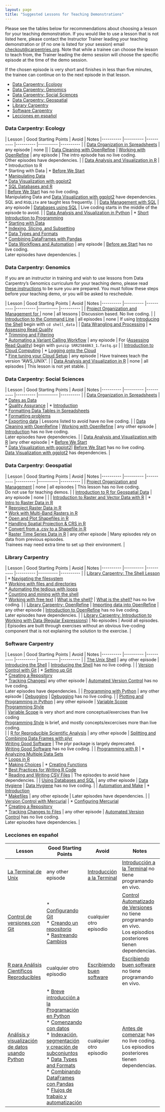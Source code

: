 ```yaml
---
layout: page
title: "Suggested Lessons for Teaching Demonstrations"
---
```


Please see the tables below for recommendations about choosing a lesson for your teaching demonstration. If you would like to use a lesson that is not listed here, please contact the Instructor Trainer leading your teaching demonstration or (if no one is listed for your session) email [checkout@carpentries.org](mailto:checkout@carpentries.org).  Note that while a trainee can choose the lesson to teach from, the Trainer leading the demo session will choose the specific episode at the time of the demo session.

If the chosen episode is very short and finishes in less than five minutes, the trainee can continue on to the next episode in that lesson.

* [Data Carpentry: Ecology](#dc-ecology)
* [Data Carpentry: Genomics](#dc-genomics)
* [Data Carpentry: Social Sciences](#dc-socialsci)
* [Data Carpentry: Geospatial](#dc-geospatial)
* [Library Carpentry](#lc)
* [Software Carpentry](#swc)
* [Lecciones en español](#espanol)


### <a id="dc-ecology"></a> Data Carpentry: Ecology

| Lesson  | Good Starting Points | Avoid | Notes
|---------- |---------- |---------- |---------- |---------- |---------- | 
| [Data Organization in Spreadsheets](https://datacarpentry.org/spreadsheet-ecology-lesson/) |  any episode | none ||
| [Data Cleaning with OpenRefine](https://datacarpentry.org/OpenRefine-ecology-lesson/) |  [Working with OpenRefine](https://datacarpentry.org/OpenRefine-ecology-lesson/01-working-with-openrefine) | any episode | The intro episode has no live coding. <br/> Other episodes have dependencies. |
| [Data Analysis and Visualization in R](https://datacarpentry.org/R-ecology-lesson/) |  * Introduction to R<br/>* Starting with Data | * [Before We Start](http://www.datacarpentry.org/R-ecology-lesson/00-before-we-start.html)<br/> * [Manipulating Data](https://datacarpentry.org/R-ecology-lesson/03-dplyr.html)<br/> * [Data Visualization with ggplot2](https://datacarpentry.org/R-ecology-lesson/04-visualization-ggplot2.html)<br/> * [SQL Databases and R](https://datacarpentry.org/R-ecology-lesson/05-r-and-databases.html)<br/>| [Before We Start](http://www.datacarpentry.org/R-ecology-lesson/00-before-we-start.html) has no live coding. <br/> Manipulating Data and [Data Visualization with ggplot2](https://datacarpentry.org/R-ecology-lesson/04-visualization-ggplot2.html) have dependencies. <br/> SQL and `RSQLite` are taught less frequently. |
| [Data Management with SQL](http://www.datacarpentry.org/sql-ecology-lesson/) | any episode | [Databases using SQL](http://www.datacarpentry.org/sql-ecology-lesson/00-sql-introduction/) | Live coding starts in the middle of the episode to avoid. | 
| [Data Analysis and Visualization in Python](http://www.datacarpentry.org/python-ecology-lesson/) |  * [Short Introduction to Programming](https://datacarpentry.org/python-ecology-lesson/01-short-introduction-to-Python/)<br/> * [Starting with Data](https://datacarpentry.org/python-ecology-lesson/02-starting-with-data/)<br/> * [Indexing, Slicing, and Subsetting](https://datacarpentry.org/python-ecology-lesson/03-index-slice-subset/)<br/> * [Data Types and Formats](https://datacarpentry.org/python-ecology-lesson/04-data-types-and-format/)<br/> * [Combining DataFrames with Pandas](https://datacarpentry.org/python-ecology-lesson/05-merging-data/)<br/> * [Data Workflows and Automation](https://datacarpentry.org/python-ecology-lesson/06-loops-and-functions/) | any episode | [Before we Start](https://datacarpentry.org/python-ecology-lesson/00-before-we-start/) has no live coding. <br/> Later episodes have dependencies. | 


### <a id="dc-genomics"></a>Data Carpentry: Genomics

If you are an instructor in training and wish to use lessons from Data Carpentry’s Genomics curriculum for your teaching demo, please read [these instructions](https://datacarpentry.org/genomics-workshop/teaching_demos/index.html) to be sure you are prepared. You must follow these steps before your teaching demo, or you will be asked to reschedule.

| Lesson  | Good Starting Points | Avoid | Notes
|---------- |---------- |---------- |---------- |---------- |---------- |
| [Project Organization and Management for ](https://datacarpentry.org/organization-genomics/) | none | all lessons | Discussion based. No live coding. |
| [Introduction to the Command Line](https://datacarpentry.org/shell-genomics/) |  all episodes | none | If using [Introducing the Shell](https://datacarpentry.org/shell-genomics/01-introduction/) begin with `cd shell_data` |
| [Data Wrangling and Processing](https://datacarpentry.org/wrangling-genomics/) |  * [Assessing Read Quality](https://datacarpentry.org/wrangling-genomics/02-quality-control/index.html) <br/> * [Trimming and Filtering](https://datacarpentry.org/wrangling-genomics/03-trimming/index.html) <br/> * [Automating a Variant Calling Workflow](https://datacarpentry.org/wrangling-genomics/05-automation/index.html)  | any episode |  For ([Assessing Read Quality](https://datacarpentry.org/wrangling-genomics/02-quality-control/index.html)) begin with `gunzip SRR2584863_1.fastq.gz`  |
| [Introduction to Cloud Computing](https://datacarpentry.org/cloud-genomics/) |  * [Logging onto  the Cloud](https://datacarpentry.org/cloud-genomics/02-logging-onto-cloud/index.html)  <br/> * [Fine tuning your Cloud Setup](https://datacarpentry.org/cloud-genomics/03-verifying-instance/index.html) | any episode | Have trainees teach the version “AWS_UNIX”.  |
| [Data Analysis and Visualization in R](https://datacarpentry.org/genomics-r-intro/) | none  | all episodes | This lesson is not yet stable. |


### <a id="dc-socialsci"></a>Data Carpentry: Social Sciences

| Lesson  | Good Starting Points | Avoid | Notes
|---------- |---------- |---------- |---------- |---------- |---------- |
| [Data Organization in Spreadsheets](https://datacarpentry.org/spreadsheets-socialsci/) | * [Dates as Data](https://datacarpentry.org/spreadsheets-socialsci/03-dates-as-data/index.html)<br/> * [Quality Assurance](https://datacarpentry.org/spreadsheets-socialsci/04-quality-assurance/index.html) | * [Introduction](https://datacarpentry.org/spreadsheets-socialsci/00-intro/index.html)<br/> * [Formatting Data Tables in Spreadsheets](https://datacarpentry.org/spreadsheets-socialsci/01-format-data/index.html)<br/> * [Formatting problems](https://datacarpentry.org/spreadsheets-socialsci/02-common-mistakes/index.html)<br/> * [Exporting data](https://datacarpentry.org/spreadsheets-socialsci/05-exporting-data/index.html) | Lessons listed to avoid have no live coding. |
| [Data Cleaning with OpenRefine](http://www.datacarpentry.org/openrefine-socialsci/) |  [Working with OpenRefine](http://www.datacarpentry.org/openrefine-socialsci/02-working-with-openrefine/) | any other episode | [Introduction](https://datacarpentry.org/openrefine-socialsci/01-introduction/) has no live coding. <br/> Later episodes have dependencies. |
| [Data Analysis and Visualization with R](http://www.datacarpentry.org/r-socialsci/) |any other episode | * [Before We Start](http://www.datacarpentry.org/r-socialsci/00-intro/)<br/> * [Data Visualization with ggplot2](https://datacarpentry.org/r-socialsci/04-ggplot2/)|  [Before We Start](http://www.datacarpentry.org/r-socialsci/00-intro/) has no live coding. <br/> [Data Visualization with ggplot2](https://datacarpentry.org/r-socialsci/04-ggplot2/) has dependencies. |



### <a id="dc-geospatial"></a>Data Carpentry: Geospatial

| Lesson  | Good Starting Points | Avoid | Notes
|---------- |---------- |---------- |---------- |---------- |---------- |
| [Project Organization and Management](https://datacarpentry.org/organization-geospatial/) | none | all episodes |  This lesson has no live coding. <br/> Do not use for teaching demos. |
| [Introduction to R for Geospatial Data](https://datacarpentry.org/r-intro-geospatial/) |  any episode | none | |
| [Introduction to Raster and Vector Data with R](https://datacarpentry.org/r-raster-vector-geospatial/) | * [Intro to Raster Data in R](https://datacarpentry.org/r-raster-vector-geospatial/01-raster-structure/)<br/> * [Reproject Raster Data in R](https://datacarpentry.org/r-raster-vector-geospatial/03-raster-reproject-in-r/)<br/> * [Work with Multi-Band Rasters in R](https://datacarpentry.org/r-raster-vector-geospatial/05-raster-multi-band-in-r/)<br/> * [Open and Plot Shapefiles in R](https://datacarpentry.org/r-raster-vector-geospatial/06-vector-open-shapefile-in-r/)<br/> * [Handling Spatial Projection & CRS in R](https://datacarpentry.org/r-raster-vector-geospatial/09-vector-when-data-dont-line-up-crs/)<br/> * [Convert from a .csv to a Shapefile in R](https://datacarpentry.org/r-raster-vector-geospatial/10-vector-csv-to-shapefile-in-r/)<br/> * [Raster Time Series Data in R](https://datacarpentry.org/r-raster-vector-geospatial/12-time-series-raster/) | any other episode | Many episodes rely on data from previous episodes. <br/> Trainees may need extra time to set up their environment. | 


### <a id="lc"></a>Library Carpentry

| Lesson  | Good Starting Points | Avoid | Notes
|---------- |---------- |---------- |---------- |---------- |---------- |
| [Library Carpentry: The Shell Lesson](https://librarycarpentry.github.io/lc-shell/) | * [ Navigating the filesystem](https://librarycarpentry.github.io/lc-shell/02-navigating-the-filesystem/index.html)<br/> * [Working with files and directories](https://librarycarpentry.github.io/lc-shell/03-working-with-files-and-folders/index.html)<br/> * [Automating the tedious with loops](https://librarycarpentry.github.io/lc-shell/04-loops/index.html)<br/> * [Counting and mining with the shell](https://librarycarpentry.github.io/lc-shell/05-counting-mining/index.html)<br/> * [Working with free text](https://librarycarpentry.github.io/lc-shell/06-free-text/index.html) | [What is the shell?](https://librarycarpentry.github.io/lc-shell/01-intro-shell/)  |  [What is the shell?](https://librarycarpentry.github.io/lc-shell/01-intro-shell/) has no live coding. |
| [Library Carpentry: OpenRefine](https://librarycarpentry.org/lc-open-refine/) | [Importing data into OpenRefine](https://librarycarpentry.org/lc-open-refine/02-importing-data/index.html) | any other episode | [Introduction to OpenRefine](https://librarycarpentry.org/lc-open-refine/01-introduction/index.html) has no live coding. <br/> Later episodes have dependencies. |
| [Library Carpentry: Introduction to Working with Data (Regular Expressions)](https://librarycarpentry.org/lc-data-intro/) | No episodes | Avoid all episodes. | Episodes are built through exercises without an obvious live-coding component that is not explaining the solution to the exercise. |


### <a id="swc"></a>Software Carpentry

| Lesson  | Good Starting Points | Avoid | Notes
|---------- |---------- |---------- |---------- |---------- |---------- |
|  [The Unix Shell](http://swcarpentry.github.io/shell-novice/) | any other episode | [Introducing the Shell](https://swcarpentry.github.io/shell-novice/01-intro) |  [Introducing the Shell](https://swcarpentry.github.io/shell-novice/01-intro) has no live coding. |
|  [Version Control with Git](http://swcarpentry.github.io/git-novice/) |  * [Setting up Git](http://swcarpentry.github.io/git-novice/02-setup)<br/> * [Creating a Repository](http://swcarpentry.github.io/git-novice/03-create)<br/> * [Tracking Changes](http://swcarpentry.github.io/git-novice/04-changes)| any other episode | [Automated Version Control](http://swcarpentry.github.io/git-novice/01-basics) has no live coding. <br/> Later episodes have dependencies. |
| [Programming with Python](http://swcarpentry.github.io/python-novice-inflammation/) | any other episode | [Debugging](https://swcarpentry.github.io/python-novice-inflammation/09-debugging/) |  [Debugging](https://swcarpentry.github.io/python-novice-inflammation/09-debugging/) has no live coding. |
| [Plotting and Programming in Python](http://swcarpentry.github.io/python-novice-gapminder) | any other episode | [Variable Scope](http://swcarpentry.github.io/python-novice-gapminder/15-scope/index.html) <br/> [Programming Style](http://swcarpentry.github.io/python-novice-gapminder/18-style/index.html)  <br/>  | [Variable Scope](http://swcarpentry.github.io/python-novice-gapminder/15-scope/index.html) is very short and more conceptual/exercises than live coding <br/> [Programming Style](http://swcarpentry.github.io/python-novice-gapminder/18-style/index.html) is brief, and mostly concepts/excercises more than live coding. <br/>   |
| [R for Reproducible Scientific Analysis](http://swcarpentry.github.io/r-novice-gapminder/) | any other episode | [Splitting and Combining Data Frames with plyr](http://swcarpentry.github.io/r-novice-gapminder/12-plyr/index.html) <br> [Writing Good Software](https://swcarpentry.github.io/r-novice-gapminder/16-wrap-up/)  | The plyr package is largely deprecated. <br> [Writing Good Software](https://swcarpentry.github.io/r-novice-gapminder/16-wrap-up/) has no live coding. |
| [Programming with R](http://swcarpentry.github.io/r-novice-inflammation/) | * [Analyzing Multiple Data Sets](http://swcarpentry.github.io/r-novice-inflammation/03-loops-R/index.html) <br/> *  [Loops in R](http://swcarpentry.github.io/r-novice-inflammation/15-supp-loops-in-depth/index.html) <br/> * [Making Choices](http://swcarpentry.github.io/r-novice-inflammation/04-cond/index.html)  | * [Creating Functions](http://swcarpentry.github.io/r-novice-inflammation/02-func-R/index.html) <br/> *  [Best Practices for Writing R Code](http://swcarpentry.github.io/r-novice-inflammation/06-best-practices-R/index.html) <br/> *  [Reading and Writing CSV Files](http://swcarpentry.github.io/r-novice-inflammation/11-supp-read-write-csv/index.html) |  The episodes to avoid have dependencies. |
| [Using Databases and SQL](http://swcarpentry.github.io/sql-novice-survey/) | any other episode | [Data Hygiene](https://swcarpentry.github.io/sql-novice-survey/08-hygiene/) |  [Data Hygiene](https://swcarpentry.github.io/sql-novice-survey/08-hygiene/) has no live coding. |
| [Automation and Make](http://swcarpentry.github.io/make-novice/) |  * [Introduction](http://swcarpentry.github.io/make-novice/01-intro)<br/> *  [Makefiles](http://swcarpentry.github.io/make-novice/02-makefiles) | any other episode | Later episodes have dependencies. |
| [Version Control with Mercurial](http://swcarpentry.github.io/hg-novice/) |  * [Configuring Mercurial](http://swcarpentry.github.io/hg-novice/02-configuration/)<br/> * [Creating a Repository](http://swcarpentry.github.io/hg-novice/03-create-repo/)<br/> * [Tracking Changes to Files](http://swcarpentry.github.io/hg-novice/04-tracking/) | any other episode | [Automated Version Control](http://swcarpentry.github.io/hg-novice/01-basics/) has no live coding. <br/> Later episodes have dependencies. |

### <a id="espanol"></a>Lecciones en español

| Lesson  | Good Starting Points | Avoid | Notes
|---------- |---------- |---------- |---------- |
|  [La Terminal de Unix](http://swcarpentry.github.io/shell-novice-es/) | any other episode | [Introducción a la Terminal](https://swcarpentry.github.io/shell-novice-es/01-intro) |  [Introducción a la Terminal](https://swcarpentry.github.io/shell-novice-es/01-intro) no tiene programando en vivo. |
|  [Control de versiones con Git](http://swcarpentry.github.io/git-novice-es/) |  * [Configurando Git](http://swcarpentry.github.io/git-novice-es/02-setup)<br/> * [Creando un repositorio](http://swcarpentry.github.io/git-novice-es/03-create)<br/> * [Rastreando Cambios](http://swcarpentry.github.io/git-novice-es/04-changes)| cualquier otro episodio | [Control Automatizado de Versiones](http://swcarpentry.github.io/git-novice-es/01-basics) no tiene programando en vivo. <br/> Los episodios posteriores tienen dependencias. |
| [R para Análisis Científicos Reproducibles](http://swcarpentry.github.io/r-novice-gapminder-es/) | cualquier otro episodio | [Escribiendo buen software](https://swcarpentry.github.io/r-novice-gapminder-es/16-wrap-up/) | [Escribiendo buen software](https://swcarpentry.github.io/r-novice-gapminder-es/16-wrap-up/) no tiene programando en vivo. |
| [Análisis y visualización de datos usando Python](http://www.datacarpentry.org/python-ecology-lesson-es/) |  * [Breve introducción a la Programación en Python](https://datacarpentry.org/python-ecology-lesson-es/01-short-introduction-to-Python/)<br/> * [Comenzando con datos](https://datacarpentry.org/python-ecology-lesson-es/02-starting-with-data/)<br/> * [Indexación, segmentación y creación de subconjuntos](https://datacarpentry.org/python-ecology-lesson-es/03-index-slice-subset/)<br/> * [Data Types and Formats](https://datacarpentry.org/python-ecology-lesson-es/04-data-types-and-format/)<br/> * [Combinando DataFrames con Pandas](https://datacarpentry.org/python-ecology-lesson-es/05-merging-data/)<br/> * [Flujos de trabajo y automatización](https://datacarpentry.org/python-ecology-lesson-es/06-loops-and-functions/) | cualquier otro episodio | [Antes de comenzar](https://datacarpentry.org/python-ecology-lesson-es/00-before-we-start/) has no live coding. <br/> Los episodios posteriores tienen dependencias. |
